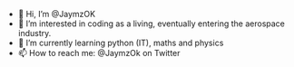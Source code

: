 - 👋 Hi, I’m @JaymzOK
- 👀 I’m interested in coding as a living, eventually entering the aerospace industry.
- 🌱 I’m currently learning python (IT), maths and physics
- 📫 How to reach me: @JaymzOk on Twitter

<!---
JaymzOK/JaymzOK is a ✨ special ✨ repository because its `README.md` (this file) appears on your GitHub profile.
You can click the Preview link to take a look at your changes.
--->
